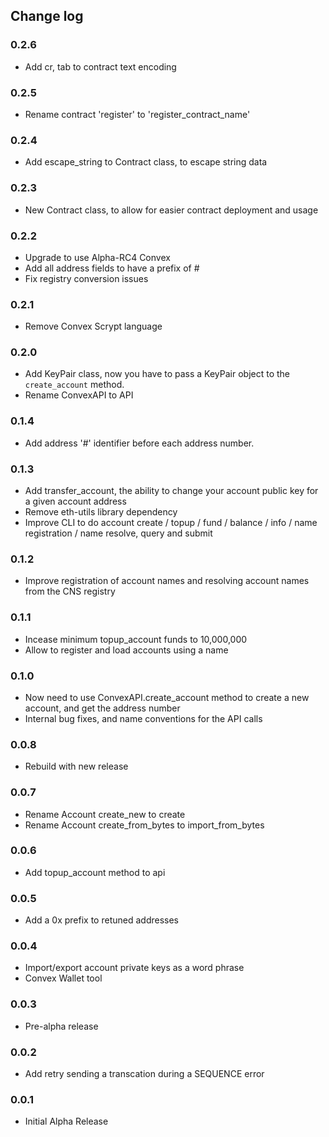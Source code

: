 ## Change log

### 0.2.6
+   Add cr, tab to contract text encoding

### 0.2.5
+   Rename contract 'register' to 'register_contract_name'

### 0.2.4
+   Add escape_string to Contract class, to escape string data

### 0.2.3
+   New Contract class, to allow for easier contract deployment and usage

### 0.2.2
+   Upgrade to use Alpha-RC4 Convex
+   Add all address fields to have a prefix of #
+   Fix registry conversion issues

### 0.2.1
+   Remove Convex Scrypt language

### 0.2.0
+   Add KeyPair class, now you have to pass a KeyPair object to the `create_account` method.
+   Rename ConvexAPI to API

### 0.1.4
+	Add address '#' identifier before each address number.

### 0.1.3
+   Add transfer_account, the ability to change your account public key for a given account address
+   Remove eth-utils library dependency
+   Improve CLI to do account create / topup / fund / balance / info / name registration / name resolve, query and submit

### 0.1.2
+   Improve registration of account names and resolving account names from the CNS registry

### 0.1.1
+   Incease minimum topup_account funds to 10,000,000
+   Allow to register and load accounts using a name

### 0.1.0
+   Now need to use ConvexAPI.create_account method to create a new account, and get the address number
+   Internal bug fixes, and name conventions for the API calls

### 0.0.8
+   Rebuild with new release

### 0.0.7
+   Rename Account create_new to create
+   Rename Account create_from_bytes to import_from_bytes

### 0.0.6
+   Add topup_account method to api

### 0.0.5
+   Add a 0x prefix to retuned addresses

### 0.0.4
+   Import/export account private keys as a word phrase
+   Convex Wallet tool

### 0.0.3
+   Pre-alpha release

### 0.0.2
+   Add retry sending a transcation during a SEQUENCE error

### 0.0.1
+   Initial Alpha Release
